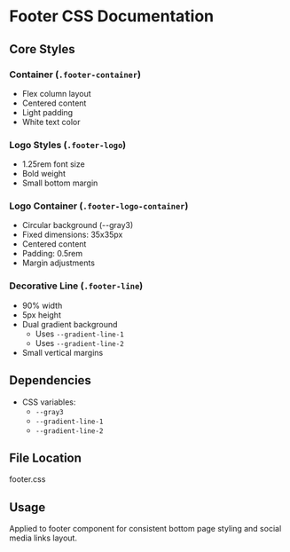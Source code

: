 # Footer CSS Documentation

## Core Styles

### Container (`.footer-container`)
- Flex column layout
- Centered content
- Light padding
- White text color

### Logo Styles (`.footer-logo`)
- 1.25rem font size
- Bold weight
- Small bottom margin

### Logo Container (`.footer-logo-container`)
- Circular background (--gray3)
- Fixed dimensions: 35x35px
- Centered content
- Padding: 0.5rem
- Margin adjustments

### Decorative Line (`.footer-line`)
- 90% width
- 5px height
- Dual gradient background
  - Uses `--gradient-line-1`
  - Uses `--gradient-line-2`
- Small vertical margins

## Dependencies
- CSS variables:
  - `--gray3`
  - `--gradient-line-1`
  - `--gradient-line-2`

## File Location
footer.css

## Usage
Applied to footer component for consistent bottom page styling and social media links layout.